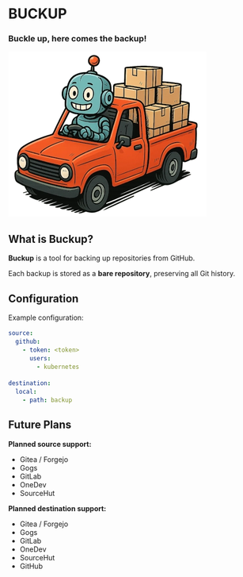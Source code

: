 # BUCKUP
### Buckle up, here comes the backup!

![Robbie](assets/robbie_small.webp)

## What is Buckup?
**Buckup** is a tool for backing up repositories from GitHub.

Each backup is stored as a **bare repository**, preserving all Git history.

## Configuration
Example configuration:
```yaml
source:
  github:
    - token: <token>
      users:
        - kubernetes

destination:
  local:
    - path: backup
```

## Future Plans
**Planned source support:**
- Gitea / Forgejo
- Gogs
- GitLab
- OneDev
- SourceHut

**Planned destination support:**
- Gitea / Forgejo
- Gogs
- GitLab
- OneDev
- SourceHut
- GitHub
